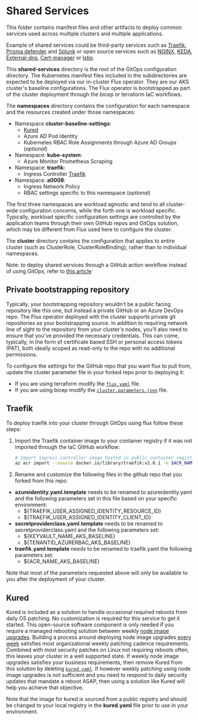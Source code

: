 # Shared Services
This folder contains manifest files and other artifacts to deploy common services used across multiple clusters and multiple applications.

Example of shared services could be third-party services such as [Traefik](https://doc.traefik.io/traefik/v1.7/user-guide/kubernetes/?msclkid=2309fcb3b1bc11ec92c03b099f5d4e1c), [Prisma defender](https://docs.paloaltonetworks.com/prisma/prisma-cloud) and [Splunk](https://github.com/splunk/splunk-connect-for-kubernetes) or open source services such as [NGINX](https://www.nginx.com/resources/glossary/kubernetes-ingress-controller), [KEDA](https://keda.sh), [External-dns](https://github.com/kubernetes-sigs/external-dns#:~:text=ExternalDNS%20supports%20multiple%20DNS%20providers%20which%20have%20been,and%20we%20have%20limited%20resources%20to%20test%20changes.), [Cert-manager](https://cert-manager.io/docs/) or [Istio](https://istio.io/).


This **shared-services** directory is the root of the GitOps configuration directory. The Kubernetes manifest files included in the subdirectories are expected to be deployed via our in-cluster Flux operator. They are our AKS cluster's baseline configurations. The Flux operator is bootstrapped as part of the cluster deployment through the bicep or terraform IaC workflows.

The **namespaces** directory contains the configuration for each namespace and the resources created under those namespaces:

* Namespace **cluster-baseline-settings**: 
  * [Kured](#kured)
  * Azure AD Pod Identity
  * Kubernetes RBAC Role Assignments through Azure AD Groups (_optional_)
* Namespace: **kube-system**:
  * Azure Monitor Prometheus Scraping
* Namespace: **traefik**:
  * Ingress Controller [Traefik](#Traefik)
* Namespace: **a0008**:
  * Ingress Network Policy
  * RBAC settings specific to this namespace (_optional_)

The first three namespaces are workload agnostic and tend to all cluster-wide configuration concerns, while the forth one is workload specific. Typically, workload specific configuration settings are controlled by the application teams through their own GitHub repos and GitOps solution, which may be different from Flux used here to configure the cluster.

The **cluster** directory contains the configuration that applies to entire cluster (such as ClusterRole, ClusterRoleBinding), rather than to individual namespaces.

Note: to deploy shared services through a GitHub action workflow instead of using GitOps, refer to [this article](./doc/../docs/shared-services-workflow.md)

## Private bootstrapping repository

Typically, your bootstrapping repository wouldn't be a public facing repository like this one, but instead a private GitHub or an Azure DevOps repo. The Flux operator deployed with the cluster supports private git repositories as your bootstrapping source. In addition to requiring network line of sight to the repository from your cluster's nodes, you'll also need to ensure that you've provided the necessary credentials. This can come, typically, in the form of certificate based SSH or personal access tokens (PAT), both ideally scoped as read-only to the repo with no additional permissions.

To configure the settings for the GitHub repo that you want flux to pull from, update the cluster parameter file in your forked repo prior to deploying it:
* If you are using terraform modify the [`flux.yaml`](../../IaC/terraform/configuration/workloads/flux.tfvars) file.
* If you are using bicep modify the [`cluster.parameters.json`](../../IaC/bicep/rg-spoke/cluster.parameters.json) file.
  
## Traefik
To deploy traefik into your cluster through GitOps using flux follow these steps:

1. Import the Traefik container image to your container registry if it was not imported through the IaC GitHub workflow:
   
   ```bash
   # Import ingress controller image hosted in public container registries
   az acr import --source docker.io/library/traefik:v2.8.1 -n $ACR_NAME_AKS_BASELINE
   ```
2. Rename and customize the following files in the github repo that you forked from this repo.  
* **azureidentity.yaml.template** needs to be renamed to azureidentity.yaml and the following parameters set in this file based on your specific environment:
  *  ${TRAEFIK_USER_ASSIGNED_IDENTITY_RESOURCE_ID}
  *  ${TRAEFIK_USER_ASSIGNED_IDENTITY_CLIENT_ID}
* **secretproviderclass.yaml.template** needs to be renamed to secretproviderclass.yaml and the following parameters set:
  * ${KEYVAULT_NAME_AKS_BASELINE}
  * ${TENANTID_AZURERBAC_AKS_BASELINE}
* **traefik.yaml.template** needs to be renamed to traefik.yaml the following parameters set:
  * ${ACR_NAME_AKS_BASELINE}

Note that most of the parameters requested above will only be available to you after the deployment of your cluster.

## Kured

Kured is included as a solution to handle occasional required reboots from daily OS patching. No customization is required for this service to get it started.
This open-source software component is only needed if you require a managed rebooting solution between weekly [node image upgrades](https://docs.microsoft.com/azure/aks/node-image-upgrade). Building a process around deploying node image upgrades [every week](https://github.com/Azure/AKS/releases) satisfies most organizational weekly patching cadence requirements. Combined with most security patches on Linux not requiring reboots often, this leaves your cluster in a well supported state. If weekly node image upgrades satisfies your business requirements, then remove Kured from this solution by deleting [`kured.yaml`](./cluster-baseline-settings/kured.yaml). If however weekly patching using node image upgrades is not sufficient and you need to respond to daily security updates that mandate a reboot ASAP, then using a solution like Kured will help you achieve that objective. 

Note that the image for kured is sourced from a public registry and should be changed to your local registry in the **kured.yaml** file prior to use in your environment. 




